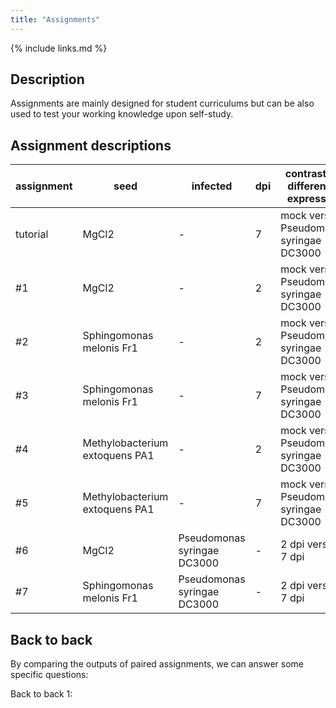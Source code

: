 ```yaml
---
title: "Assignments"
---
```



{% include links.md %}


## Description
Assignments are mainly designed for student curriculums but can be also used to test your working knowledge upon self-study. 


## Assignment descriptions

| assignment | seed                           | infected                    | dpi | contrast for differential expression    |
|------------|--------------------------------|-----------------------------|-----|-----------------------------------------|
| tutorial   | MgCl2                          | -                           | 7   | mock versus Pseudomonas syringae DC3000 |
| #1         | MgCl2                          | -                           | 2   | mock versus Pseudomonas syringae DC3000 |
| #2         | Sphingomonas melonis Fr1       | -                           | 2   | mock versus Pseudomonas syringae DC3000 |
| #3         | Sphingomonas melonis Fr1       | -                           | 7   | mock versus Pseudomonas syringae DC3000 |
| #4         | Methylobacterium extoquens PA1 | -                           | 2   | mock versus Pseudomonas syringae DC3000 |
| #5         | Methylobacterium extoquens PA1 | -                           | 7   | mock versus Pseudomonas syringae DC3000 |
| #6         | MgCl2                          | Pseudomonas syringae DC3000 | -   | 2 dpi versus 7 dpi                      |
| #7         | Sphingomonas melonis Fr1       | Pseudomonas syringae DC3000 | -   | 2 dpi versus 7 dpi                      |




## Back to back
By comparing the outputs of paired assignments, we can answer some specific questions:

Back to back 1: 